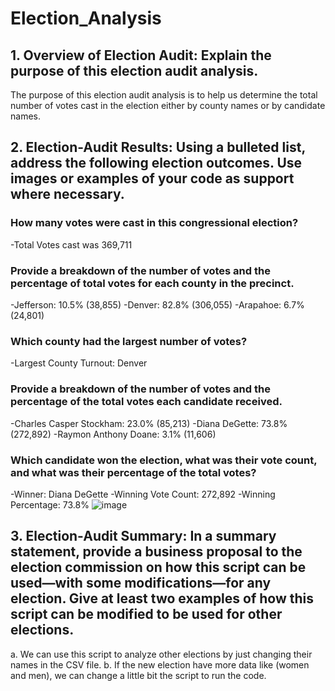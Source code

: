 # Election_Analysis
## 1. Overview of Election Audit: Explain the purpose of this election audit analysis.
The purpose of this election audit analysis is to help us determine the total number of votes cast in the election either by county names or by candidate names. 
## 2. Election-Audit Results: Using a bulleted list, address the following election outcomes. Use images or examples of your code as support where necessary.
### How many votes were cast in this congressional election?
-Total Votes cast was 369,711
### Provide a breakdown of the number of votes and the percentage of total votes for each county in the precinct.
-Jefferson: 10.5% (38,855)
-Denver: 82.8% (306,055)
-Arapahoe: 6.7% (24,801)
### Which county had the largest number of votes?
-Largest County Turnout: Denver
### Provide a breakdown of the number of votes and the percentage of the total votes each candidate received.
-Charles Casper Stockham: 23.0% (85,213)
-Diana DeGette: 73.8% (272,892)
-Raymon Anthony Doane: 3.1% (11,606)
### Which candidate won the election, what was their vote count, and what was their percentage of the total votes?
-Winner: Diana DeGette
-Winning Vote Count: 272,892
-Winning Percentage: 73.8%
![image](https://user-images.githubusercontent.com/71470238/131256241-d7815464-8a09-473d-83f5-d5f9e97e729e.png)

## 3. Election-Audit Summary: In a summary statement, provide a business proposal to the election commission on how this script can be used—with some modifications—for any election. Give at least two examples of how this script can be modified to be used for other elections.
a. We can use this script to analyze other elections by just changing their names in the CSV file.
b. If the new election have more data like (women and men), we can change a little bit the script to run the code.
